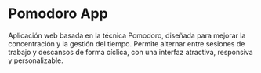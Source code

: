 # Pomodoro App
Aplicación web basada en la técnica Pomodoro, diseñada para mejorar la concentración y la gestión del tiempo. Permite alternar entre sesiones de trabajo y descansos de forma cíclica, con una interfaz atractiva, responsiva y personalizable.
